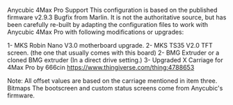 Anycubic 4Max Pro Support This configuration is based on the published firmware v2.9.3 Bugfix from Marlin. It is not the authoritative source, but has been carefully re-built by adapting the configuration files to work with Anycubic 4Max Pro with following modifications or upgrades:

1- MKS Robin Nano V3.0 motherboard upgrade. 2- MKS TS35 V2.0 TFT screen. (the one that usually comes with this board) 
2- BMG Extruder or a cloned BMG extruder (In a direct drive setting.) 
3- Upgraded X Carriage for 4Max Pro by 666cin https://www.thingiverse.com/thing:4788653

Note:
All offset values are based on the carriage mentioned in item three.
Bitmaps The bootscreen and custom status screens come from Anycubic's firmware.

